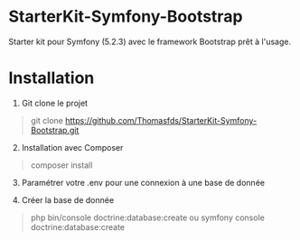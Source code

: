 # StarterKit-Symfony-Bootstrap
Starter kit pour Symfony (5.2.3) avec le framework Bootstrap prêt à l'usage.


# Installation

1. Git clone le projet 
> git clone https://github.com/Thomasfds/StarterKit-Symfony-Bootstrap.git

2. Installation avec Composer
> composer install

3. Paramétrer votre .env pour une connexion à une base de donnée

4. Créer la base de donnée 
>  php bin/console doctrine:database:create
ou
> symfony console doctrine:database:create

